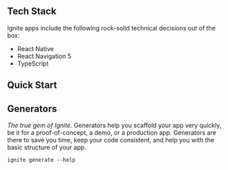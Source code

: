 ## Tech Stack

Ignite apps include the following rock-solid technical decisions out of the box:

- React Native
- React Navigation 5
- TypeScript

## Quick Start

## Generators

_The true gem of Ignite._ Generators help you scaffold your app very quickly, be it for a proof-of-concept, a demo, or a production app. Generators are there to save you time, keep your code consistent, and help you with the basic structure of your app.

```
ignite generate --help
```